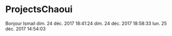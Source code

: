 # ProjectsChaoui
Bonjour Ismail
dim. 24 déc. 2017 18:41:24
dim. 24 déc. 2017 18:58:33
lun. 25 déc. 2017 14:54:03

